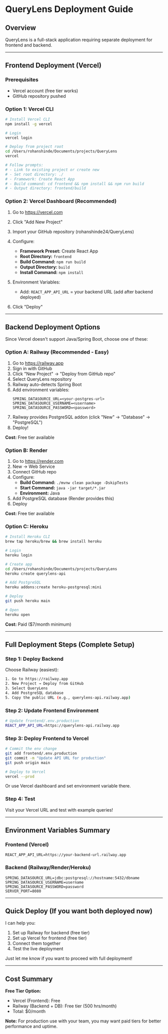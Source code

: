 # QueryLens Deployment Guide

## Overview

QueryLens is a full-stack application requiring separate deployment for frontend and backend.

---

## Frontend Deployment (Vercel)

### Prerequisites
- Vercel account (free tier works)
- GitHub repository pushed

### Option 1: Vercel CLI

```bash
# Install Vercel CLI
npm install -g vercel

# Login
vercel login

# Deploy from project root
cd /Users/rohanshinde/Documents/projects/QueryLens
vercel

# Follow prompts:
# - Link to existing project or create new
# - Set root directory: ./
# - Framework: Create React App
# - Build command: cd frontend && npm install && npm run build
# - Output directory: frontend/build
```

### Option 2: Vercel Dashboard (Recommended)

1. Go to https://vercel.com
2. Click "Add New Project"
3. Import your GitHub repository (rohanshinde24/QueryLens)
4. Configure:
   - **Framework Preset:** Create React App
   - **Root Directory:** `frontend`
   - **Build Command:** `npm run build`
   - **Output Directory:** `build`
   - **Install Command:** `npm install`

5. Environment Variables:
   - Add: `REACT_APP_API_URL` = your backend URL (add after backend deployed)

6. Click "Deploy"

---

## Backend Deployment Options

Since Vercel doesn't support Java/Spring Boot, choose one of these:

### Option A: Railway (Recommended - Easy)

1. Go to https://railway.app
2. Sign in with GitHub
3. Click "New Project" → "Deploy from GitHub repo"
4. Select QueryLens repository
5. Railway auto-detects Spring Boot
6. Add environment variables:
   ```
   SPRING_DATASOURCE_URL=<your-postgres-url>
   SPRING_DATASOURCE_USERNAME=<username>
   SPRING_DATASOURCE_PASSWORD=<password>
   ```
7. Railway provides PostgreSQL addon (click "New" → "Database" → "PostgreSQL")
8. Deploy!

**Cost:** Free tier available

### Option B: Render

1. Go to https://render.com
2. New → Web Service
3. Connect GitHub repo
4. Configure:
   - **Build Command:** `./mvnw clean package -DskipTests`
   - **Start Command:** `java -jar target/*.jar`
   - **Environment:** Java
5. Add PostgreSQL database (Render provides this)
6. Deploy

**Cost:** Free tier available

### Option C: Heroku

```bash
# Install Heroku CLI
brew tap heroku/brew && brew install heroku

# Login
heroku login

# Create app
cd /Users/rohanshinde/Documents/projects/QueryLens
heroku create querylens-api

# Add PostgreSQL
heroku addons:create heroku-postgresql:mini

# Deploy
git push heroku main

# Open
heroku open
```

**Cost:** Paid ($7/month minimum)

---

## Full Deployment Steps (Complete Setup)

### Step 1: Deploy Backend

Choose Railway (easiest):

```bash
1. Go to https://railway.app
2. New Project → Deploy from GitHub
3. Select QueryLens
4. Add PostgreSQL database
5. Copy the public URL (e.g., querylens-api.railway.app)
```

### Step 2: Update Frontend Environment

```bash
# Update frontend/.env.production
REACT_APP_API_URL=https://querylens-api.railway.app
```

### Step 3: Deploy Frontend to Vercel

```bash
# Commit the env change
git add frontend/.env.production
git commit -m "Update API URL for production"
git push origin main

# Deploy to Vercel
vercel --prod
```

Or use Vercel dashboard and set environment variable there.

### Step 4: Test

Visit your Vercel URL and test with example queries!

---

## Environment Variables Summary

### Frontend (Vercel)
```
REACT_APP_API_URL=https://your-backend-url.railway.app
```

### Backend (Railway/Render/Heroku)
```
SPRING_DATASOURCE_URL=jdbc:postgresql://hostname:5432/dbname
SPRING_DATASOURCE_USERNAME=username
SPRING_DATASOURCE_PASSWORD=password
SERVER_PORT=8080
```

---

## Quick Deploy (If you want both deployed now)

I can help you:
1. Set up Railway for backend (free tier)
2. Set up Vercel for frontend (free tier)
3. Connect them together
4. Test the live deployment

Just let me know if you want to proceed with full deployment!

---

## Cost Summary

**Free Tier Option:**
- Vercel (Frontend): Free
- Railway (Backend + DB): Free tier (500 hrs/month)
- Total: $0/month

**Note:** For production use with your team, you may want paid tiers for better performance and uptime.

